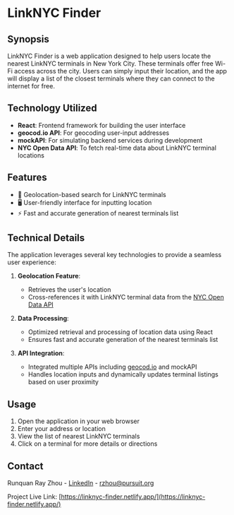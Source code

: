 # LinkNYC Finder

## Synopsis

LinkNYC Finder is a web application designed to help users locate the nearest LinkNYC terminals in New York City. These terminals offer free Wi-Fi access across the city. Users can simply input their location, and the app will display a list of the closest terminals where they can connect to the internet for free.

## Technology Utilized

- **React**: Frontend framework for building the user interface
- **geocod.io API**: For geocoding user-input addresses
- **mockAPI**: For simulating backend services during development
- **NYC Open Data API**: To fetch real-time data about LinkNYC terminal locations

## Features

- 📍 Geolocation-based search for LinkNYC terminals
- 🖥️ User-friendly interface for inputting location
- ⚡ Fast and accurate generation of nearest terminals list

## Technical Details

The application leverages several key technologies to provide a seamless user experience:

1. **Geolocation Feature**:

   - Retrieves the user's location
   - Cross-references it with LinkNYC terminal data from the [NYC Open Data API](https://dev.socrata.com/foundry/data.cityofnewyork.us/s4kf-3yrf)

2. **Data Processing**:

   - Optimized retrieval and processing of location data using React
   - Ensures fast and accurate generation of the nearest terminals list

3. **API Integration**:
   - Integrated multiple APIs including [geocod.io](https://www.geocod.io/) and mockAPI
   - Handles location inputs and dynamically updates terminal listings based on user proximity

## Usage

1. Open the application in your web browser
2. Enter your address or location
3. View the list of nearest LinkNYC terminals
4. Click on a terminal for more details or directions

## Contact

Runquan Ray Zhou - [LinkedIn](https://www.linkedin.com/in/runquanrayzhou/) - rzhou@pursuit.org

Project Live Link: [https://linknyc-finder.netlify.app/](https://linknyc-finder.netlify.app/)
